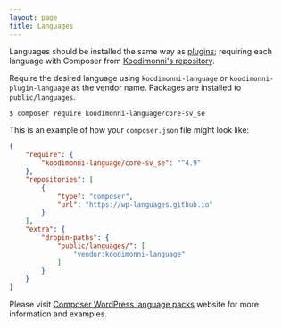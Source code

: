```yaml
---
layout: page
title: Languages
---
```


Languages should be installed the same way as [plugins](docs/plugins); requiring each language with Composer from [Koodimonni's repository](https://wp-languages.github.io/).

Require the desired language using `koodimonni-language` or `koodimonni-plugin-language` as the vendor name. Packages are installed to `public/languages`.

```bash
$ composer require koodimonni-language/core-sv_se
```

This is an example of how your `composer.json` file might look like:

```json
{
    "require": {
        "koodimonni-language/core-sv_se": "^4.9"
    },
    "repositories": [
        {
            "type": "composer",
            "url": "https://wp-languages.github.io"
        }
    ],
    "extra": {
        "dropin-paths": {
            "public/languages/": [
                "vendor:koodimonni-language"
            ]
        }
    }
}
```

Please visit [Composer WordPress language packs](https://wp-languages.github.io/) website for more information and examples.
